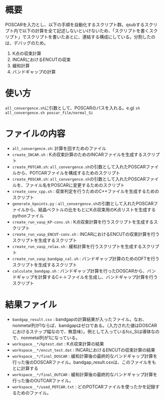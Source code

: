 # 概要
POSCARを入力とし、以下の手順を自動化するスクリプト群。qsubするスクリプト内で以下の計算を全て記述しないといけないため、「スクリプトを書くスクリプト」でスクリプトを書いたあとに、連結する構成にしている。分割したのは、デバッグのため。
1. K点の収束計算
2. INCARにおけるENCUTの収束
3. 緩和計算
4. バンドギャップの計算

# 使い方
`all_convergence.sh`に引数として、POSCARのパスを入れる。e.g) `sh all_convergence.sh poscar_file/normal_Si`

# ファイルの内容
- `all_convergence.sh`: 計算を回すためのファイル
- `create_INCAR.sh` : K点収束計算のためのINCARファイルを生成するスクリプト
- `create_POTCAR.sh`: `all_convergence.sh`の引数として入れたPOSCARファイルから、POTCARファイルを構成するためのスクリプト
- `create_POSCAR.sh`: `all_convergence.sh`の引数として入れたPOSCARファイルを、ファイル名をPOSCARに変更するためのスクリプト
- `create_conv_cpp.sh` : 収束判定を行うためのC++ファイルを生成するためのスクリプト
- `generate_kpoints.py` : `all_convergence.sh`の引数として入れたPOSCARファイルから、結晶ベクトルの比をもとにK点収束用のK点リストを生成するpythonファイル
- `create_run_vasp_KP-conv.sh` : K点収束計算を行うスクリプトを生成するスクリプト
- `create_run_vasp_ENCUT-conv.sh` : INCARにおけるENCUTの収束計算を行うスクリプトを生成するスクリプト
- `create_run_vasp_relax.sh` : 緩和計算を行うスクリプトを生成するスクリプト
- `create_run_vasp_bandgap_cal.sh` : バンドギャップ計算のためのDFTを行うスクリプトを生成するスクリプト
- `calculate_bandgap.sh` : バンドギャップ計算を行ったDOSCARから、バンドギャップを計算するC＋＋ファイルを生成し、バンドギャップ計算を行うスクリプト

# 結果ファイル
- `bandgap_result.csv` : bandgapの計算結果が入ったファイル。なお、nonmetal列が1ならば、bandgapはゼロである。（入力された値はDOSCARにおけるステップ幅なので、無意味）。例として入っているfcc_Siは導体なので、nonmetal列が1になっている。
- `workspace__*/kptest.dat` : K点収束計算の結果
- `workspace__*/encut_test.dat` :  INCARにおけるENCUTの収束計算の結果
- `workspace__*/final_DOSCAR` : 緩和計算後の最終的なバンドギャップ計算を行った後のDOSCARファイル。bandgap_result.csvは、このファイルをもとに計算する
- `workspace__*/final_OUTCAR` : 緩和計算後の最終的なバンドギャップ計算を行った後のOUTCARファイル。
- `workspace__*/used_POTCAR.txt` : どのPOTCARファイルを使ったかを記録するためのファイル。
  
